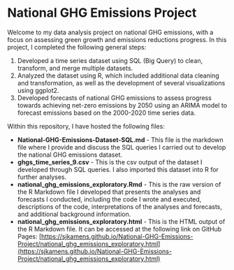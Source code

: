 # National GHG Emissions Project
Welcome to my data analysis project on national GHG emissions, with a focus on assessing green growth and emissions reductions progress. In this project, I completed the following general steps:

1. Developed a time series dataset using SQL (Big Query) to clean, transform, and merge multiple datasets.
2. Analyzed the dataset using R, which included additional data cleaning and transformation, as well as the development of several visualizations using ggplot2.
3. Developed forecasts of national GHG emissions to assess progress towards achieving net-zero emissions by 2050 using an ARIMA model to forecast emissions based on the 2000-2020 time series data.

Within this repository, I have hosted the following files:

- **National-GHG-Emissions-Dataset-SQL.md** - This file is the markdown file where I provide and discuss the SQL queries I carried out to develop the national GHG emissions dataset.
- **ghgs_time_series_9.csv** - This is the csv output of the dataset I developed through SQL queries. I also imported this dataset into R for further analyses.
- **national_ghg_emissions_exploratory.Rmd** - This is the raw version of the R Markdown file I developed that presents the analyses and forecasts I conducted, including the code I wrote and executed, descriptions of the code, interpretations of the analyses and forecasts, and additional background information.
- **national_ghg_emissions_exploratory.html** - This is the HTML output of the R Markdown file. It can be accessed at the following link on GitHub Pages: [https://sjkamens.github.io/National-GHG-Emissions-Project/national_ghg_emissions_exploratory.html](https://sjkamens.github.io/National-GHG-Emissions-Project/national_ghg_emissions_exploratory.html)
